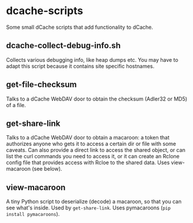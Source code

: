 dcache-scripts
==============

Some small dCache scripts that add functionality to dCache.

dcache-collect-debug-info.sh
----------------------------

Collects various debugging info, like heap dumps etc. You may have to adapt this script because it contains site specific hostnames.

get-file-checksum
-----------------

Talks to a dCache WebDAV door to obtain the checksum (Adler32 or MD5) of a file.

get-share-link
--------------

Talks to a dCache WebDAV door to obtain a macaroon: a token that authorizes anyone who gets it to access a certain dir or file with some caveats. Can also provide a direct link to access the shared object, or can list the curl commands you need to access it, or it can create an Rclone config file that provides access with Rcloe to the shared data. Uses view-macaroon (see below).

view-macaroon
-------------

A tiny Python script to deserialize (decode) a macaroon, so that you can see what's inside. Used by `get-share-link`. Uses pymacaroons (`pip install pymacaroons`).

